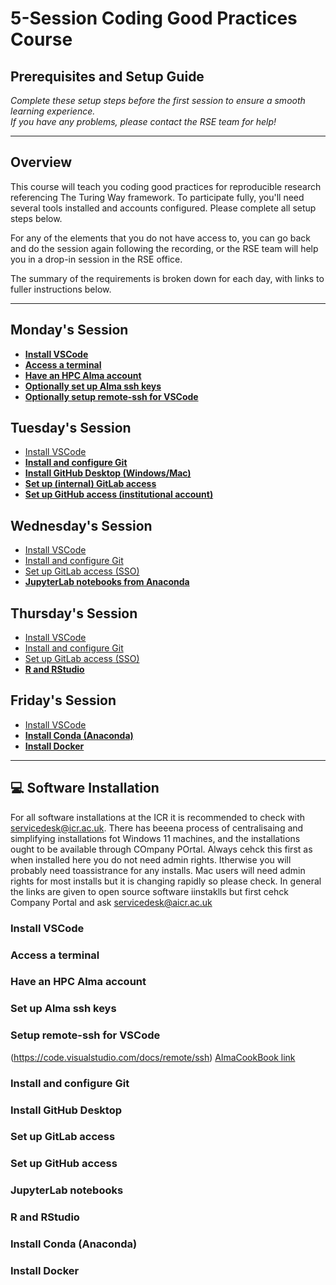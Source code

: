 # 5-Session Coding Good Practices Course
## Prerequisites and Setup Guide

*Complete these setup steps before the first session to ensure a smooth learning experience.*  
*If you have any problems, please contact the RSE team for help!*

---

## Overview

This course will teach you coding good practices for reproducible research referencing The Turing Way framework. To participate fully, you'll need several tools installed and accounts configured. Please complete all setup steps below.

For any of the elements that you do not have access to, you can go back and do the session again following the recording, or the RSE team will help you in a drop-in session in the RSE office.  

The summary of the requirements is broken down for each day, with links to fuller instructions below.

---

## Monday's Session
- [**Install VSCode**](#install-vscode)
- [**Access a terminal**](#access-a-terminal)
- [**Have an HPC Alma account**](#have-an-hpc-alma-account)
- [**Optionally set up Alma ssh keys**](#set-up-alma-ssh-keys)
- [**Optionally setup remote-ssh for VSCode**](#setup-remote-ssh-for-vscode)


## Tuesday's Session
- [Install VSCode](#install-vscode)
- [**Install and configure Git**](#install-and-configure-git)
- [**Install GitHub Desktop (Windows/Mac)**](#install-github-desktop)
- [**Set up (internal) GitLab access**](#set-up-gitlab-access)
- [**Set up GitHub access (institutional account)**](#set-up-github-access)

## Wednesday's Session
- [Install VSCode](#install-vscode)
- [Install and configure Git](#install-and-configure-git)
- [Set up GitLab access (SSO)](#set-up-gitlab-access)
- [**JupyterLab notebooks from Anaconda**](#jupyterlab-notebooks)

## Thursday's Session
- [Install VSCode](#install-vscode)
- [Install and configure Git](#install-and-configure-git)
- [Set up GitLab access (SSO)](#set-up-gitlab-access)
- [**R and RStudio**](#r-and-rstudio)

## Friday's Session
- [Install VSCode](#install-vscode)
- [**Install Conda (Anaconda)**](#install-conda-anaconda)
- [**Install Docker**](#install-docker)

---

## 💻 Software Installation
For all software installations at the ICR it is recommended to check with servicedesk@icr.ac.uk. There has beeena  process of centralisaing and simplifying installations fot Windows 11 machines, and the installations ought to be available through COmpany POrtal. Always cehck this first as when installed here you do not need admin rights. Itherwise you will probably need toassistrance for any installs. Mac users will need admin rights for most installs but it is changing rapidly so please check. In general the links are given to open source software iinstaklls but first cehck Company Portal and ask servicedesk@aicr.ac.uk

### Install VSCode
### Access a terminal
### Have an HPC Alma account
### Set up Alma ssh keys
### Setup remote-ssh for VSCode
(https://code.visualstudio.com/docs/remote/ssh) [AlmaCookBook link](https://almacookbook.github.io/ides/remote/)

### Install and configure Git
### Install GitHub Desktop
### Set up GitLab access
### Set up GitHub access
### JupyterLab notebooks
### R and RStudio
### Install Conda (Anaconda)
### Install Docker



